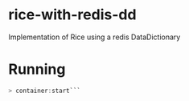 rice-with-redis-dd
==================

Implementation of Rice using a redis DataDictionary

Running
======
```sbt
> container:start```
